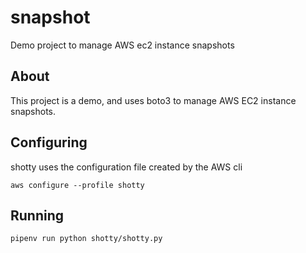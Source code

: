# snapshot

Demo project to manage AWS ec2 instance snapshots

## About

This project is a demo, and uses boto3 to manage AWS EC2 instance snapshots.

## Configuring

shotty uses the configuration file created by the AWS cli

`aws configure --profile shotty`

## Running

`pipenv run python shotty/shotty.py`
